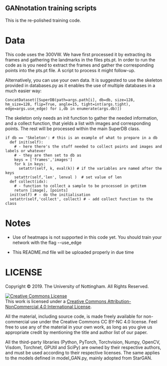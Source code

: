 ## GANnotation training scripts

This is the re-polished training code.

# Data

This code uses the 300VW. We have first processed it by extracting its frames and gathering the landmarks in the files pts.pt. In order to run the code as is you need to extract the frames and gather the corresponding points into the pts.pt file. A script to process it might follow-up.

Alternatively, you can use your own data. It is suggested to use the skeleton provided in databases.py as it enables the use of multiple databases in a much easier way:

```
ConcatDataset([SuperDB(path=args.path[i], db=db, size=128, hm_size=128, flip=True, angle=15, tight=int(args.tight), edge=args.use_edge) for i,db in enumerate(args.db)])
```

The skeleton only needs an init function to gather the needed information, and a collect function, that yields a list with images and corresponding points. The rest will be processed within the main SuperDB class.

```
if db == 'Skeleton': # this is an example of what to prepare in a db
  def init(self):
    # - here there's the stuff needed to collect points and images and labels or whatever
    # - they are then set to db as 
    keys = ['frames','images']
    for k in keys:
      setattr(self, k, eval(k)) # if the variables are named after the keys
    setattr(self,'len', lenval )  # set value of len  
  def collect(idx):
    # - function to collect a sample to be processed in getitem
    return [image], [points]
  init(self) # - do the initialisation
  setattr(self,'collect', collect) # - add collect function to the class
```


# Notes

- Use of heatmaps is not supported in this code yet. You should train your network with the flag --use_edge

- This README.md file will be uploaded properly in due time


# LICENSE

Copyright © 2019. The University of Nottingham. All Rights Reserved.

<a rel="license" href="http://creativecommons.org/licenses/by-nc/4.0/"><img alt="Creative Commons License" style="border-width:0" src="https://i.creativecommons.org/l/by-nc/4.0/88x31.png" /></a><br />This work is licensed under a <a rel="license" href="http://creativecommons.org/licenses/by-nc/4.0/">Creative Commons Attribution-NonCommercial 4.0 International License</a>.

All the material, including source code, is made freely available for non-commercial use under the Creative Commons CC BY-NC 4.0 license. Feel free to use any of the material in your own work, as long as you give us appropriate credit by mentioning the title and author list of our paper.

All the third-party libraries (Python, PyTorch, Torchvision, Numpy, OpenCV, Visdom, Torchnet, GPUtil and SciPy) are owned by their respective authors, and must be used according to their respective licenses. The same applies to the models defined in model_GAN.py, mainly adopted from StarGAN.
